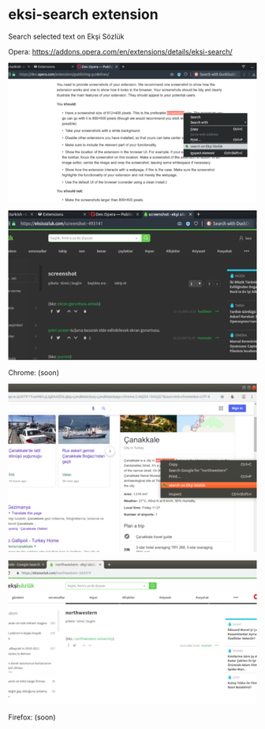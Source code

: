 # eksi-search extension
Search selected text on Ekşi Sözlük

Opera: https://addons.opera.com/en/extensions/details/eksi-search/

![opera1x.png](https://github.com/bayramcicek/eksi-search/blob/master/opera1x.png)

![opera2x.png](https://github.com/bayramcicek/eksi-search/blob/master/opera2x.png)

Chrome: (soon)

![chrome1x.png](https://github.com/bayramcicek/eksi-search/blob/master/chrome1x.png)

![chrome2x.png](https://github.com/bayramcicek/eksi-search/blob/master/chrome2x.png)

Firefox: (soon)
